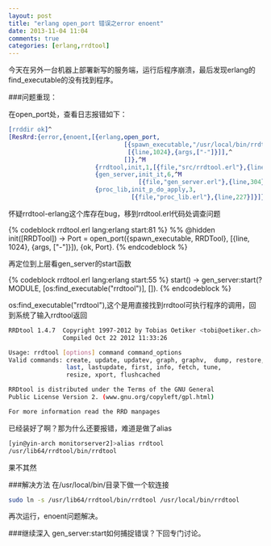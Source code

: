```yaml
---
layout: post
title: "erlang open_port 错误之error enoent"
date: 2013-11-04 11:04
comments: true
categories: [erlang,rrdtool] 
---
```

今天在另外一台机器上部署新写的服务端，运行后程序崩溃，最后发现erlang的find_executable的没有找到程序。

###问题重现：
<!-- more -->
在open_port处，查看日志报错如下：

```erlang
[rrddir ok]^
[ResRrd:{error,{enoent,[{erlang,open_port,
                                [{spawn_executable,"/usr/local/bin/rrdtool"},^
                                 [{line,1024},{args,["-"]}]],^
                                []},^M
                        {rrdtool,init,1,[{file,"src/rrdtool.erl"},{line,83}]},
                        {gen_server,init_it,6,^M
                                    [{file,"gen_server.erl"},{line,304}]},
                        {proc_lib,init_p_do_apply,3,
                                  [{file,"proc_lib.erl"},{line,227}]}]}}]
```

怀疑rrdtool-erlang这个库存在bug，移到rrdtool.erl代码处调查问题

{% codeblock  rrdtool.erl lang:erlang start:81 %}
%% @hidden
init([RRDTool]) ->
    Port = open_port({spawn_executable, RRDTool}, [{line, 1024}, {args, ["-"]}]),
    {ok, Port}.
{% endcodeblock %}

再定位到上层看gen_server的start函数

{% codeblock  rrdtool.erl lang:erlang start:55 %}
start() ->
    gen_server:start(?MODULE, [os:find_executable("rrdtool")], []).
{% endcodeblock %}

os:find_executable("rrdtool"),这个是用直接找到rrdtool可执行程序的调用，回到系统了输入rrdtool返回

```bash
RRDtool 1.4.7  Copyright 1997-2012 by Tobias Oetiker <tobi@oetiker.ch>
               Compiled Oct 22 2012 11:33:26

Usage: rrdtool [options] command command_options
Valid commands: create, update, updatev, graph, graphv,  dump, restore,
                last, lastupdate, first, info, fetch, tune,
                resize, xport, flushcached

RRDtool is distributed under the Terms of the GNU General
Public License Version 2. (www.gnu.org/copyleft/gpl.html)

For more information read the RRD manpages
```
已经装好了啊？那为什么还要报错，难道是做了alias

```bash
[yin@yin-arch monitorserver2]>alias rrdtool
/usr/lib64/rrdtool/bin/rrdtool
```

果不其然


###解决方法
在/usr/local/bin/目录下做一个软连接

```bash
sudo ln -s /usr/lib64/rrdtool/bin/rrdtool /usr/local/bin/rrdtool
```

再次运行，enoent问题解决。

###继续深入
gen_server:start如何捕捉错误？下回专门讨论。
